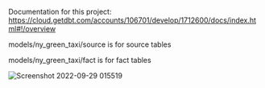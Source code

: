 Documentation for this project:
https://cloud.getdbt.com/accounts/106701/develop/1712600/docs/index.html#!/overview

models/ny_green_taxi/source is for source tables

models/ny_green_taxi/fact is for fact tables

![Screenshot 2022-09-29 015519](https://user-images.githubusercontent.com/107629397/192865724-e1b2eceb-ee7b-4def-b0e6-f8500bd58abf.png)
